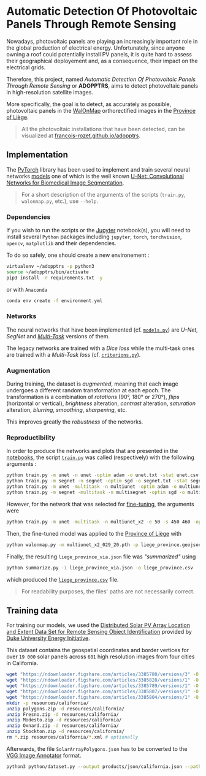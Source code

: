 # Automatic Detection Of Photovoltaic Panels Through Remote Sensing

Nowadays, photovoltaic panels are playing an increasingly important role in the global production of electrical energy. Unfortunately, since anyone owning a roof could potentially install PV panels, it is quite hard to assess their geographical deployement and, as a consequence, their impact on the electrical grids.

Therefore, this project, named *Automatic Detection Of Photovoltaic Panels Through Remote Sensing* or **ADOPPTRS**, aims to detect photovoltaic panels in high-resolution satellite images.

More specifically, the goal is to detect, as accurately as possible, photovoltaic panels in the [WalOnMap][walonmap] orthorectified images in the [Province of Liège](resources/walonmap/liege_province.geojson).

> All the photovoltaic installations that have been detected, can be visualized at [francois-rozet.github.io/adopptrs](https://francois-rozet.github.io/adopptrs/).

## Implementation

The [PyTorch](https://pytorch.org/) library has been used to implement and train several neural networks [models](python/models.py) one of which is the well known [U-Net: Convolutional Networks for Biomedical Image Segmentation](https://arxiv.org/abs/1505.04597).

> For a short description of the arguments of the scripts (`train.py`, `walonmap.py`, etc.), use `--help`.

### Dependencies

If you wish to run the scripts or the [Jupyter](https://jupyter.org/) notebook(s), you will need to install several `Python` packages including `jupyter`, `torch`, `torchvision`, `opencv`, `matplotlib` and their dependencies.

To do so safely, one should create a new environement :

```bash
virtualenv ~/adopptrs -p python3
source ~/adopptrs/bin/activate
pip3 install -r requirements.txt -y
```

or with `Anaconda`

```bash
conda env create -f environment.yml
```

### Networks

The neural networks that have been implemented (cf. [`models.py`](python/models.py)) are *U-Net*, *SegNet* and [*Multi-Task*](https://arxiv.org/abs/1709.05932) versions of them.

The legacy networks are trained with a *Dice loss* while the multi-task ones are trained with a *Multi-Task loss* (cf. [`criterions.py`](python/criterions.py)).

### Augmentation

During training, the dataset is *augmented*, meaning that each image undergoes a different random transformation at each epoch. The transformation is a combination of *rotations* (90°, 180° or 270°), *flips* (horizontal or vertical), *brightness* alteration, *contrast* alteration, *saturation* alteration, *blurring*, *smoothing*, *sharpening*, etc.

This improves greatly the *robustness* of the networks.

### Reproductibility

In order to produce the networks and plots that are presented in the [notebooks](notebooks/), the script [`train.py`](python/train.py) was called (respectively) with the following arguments :

```bash
python train.py -m unet -n unet -optim adam -o unet.txt -stat unet.csv
python train.py -m segnet -n segnet -optim sgd -o segnet.txt -stat segnet.csv
python train.py -m unet -multitask -n multiunet -optim adam -o multiunet.txt -stat multiunet.csv
python train.py -m segnet -multitask -n multisegnet -optim sgd -o multisegnet.txt -stat multisegnet.csv
```

However, for the network that was selected for [fine-tuning](notebooks/tuning.ipynb), the arguments were

```bash
python train.py -m unet -multitask -n multiunet_x2 -e 50 -s 450 460 -optim adam -scale 2 -o multiunet_x2.txt -stat multiunet_x2.csv
```

Then, the fine-tuned model was applied to the [Province of Liège](resources/walonmap/liege_province.geojson) with

```bash
python walonmap.py -m multiunet_x2_029_20.pth -p liege_province.geojson -o liege_province_via.json
```

Finally, the resulting `liege_province_via.json` file was *"summarized"* using

```bash
python summarize.py -i liege_province_via.json -o liege_province.csv
```

which produced the [`liege_province.csv`](docs/resources/csv/liege_province.csv) file.

> For readability purposes, the files' paths are not necessarily correct.

## Training data

For training our models, we used the [Distributed Solar PV Array Location and Extent Data Set for Remote Sensing Object Identification][duke-dataset] provided by [Duke University Energy Initiative](https://energy.duke.edu/).

This dataset contains the geospatial coordinates and border vertices for over `19 000` solar panels across `601` high resolution images from four cities in California.

```bash
wget "https://ndownloader.figshare.com/articles/3385780/versions/3" -O polygons.zip
wget "https://ndownloader.figshare.com/articles/3385828/versions/1" -O Fresno.zip
wget "https://ndownloader.figshare.com/articles/3385789/versions/1" -O Modesto.zip
wget "https://ndownloader.figshare.com/articles/3385807/versions/1" -O Oxnard.zip
wget "https://ndownloader.figshare.com/articles/3385804/versions/1" -O Stockton.zip
mkdir -p resources/california/
unzip polygons.zip -d resources/california/
unzip Fresno.zip -d resources/california/
unzip Modesto.zip -d resources/california/
unzip Oxnard.zip -d resources/california/
unzip Stockton.zip -d resources/california/
rm *.zip resources/california/*.xml # optionally
```

Afterwards, the file `SolarArrayPolygons.json` has to be converted to the [VGG Image Annotator][via] format.

```bash
python3 python/dataset.py --output products/json/california.json --path resources/california/
```

[walonmap]: https://geoportail.wallonie.be/walonmap
[duke-dataset]: https://energy.duke.edu/content/distributed-solar-pv-array-location-and-extent-data-set-remote-sensing-object-identification
[via]: http://www.robots.ox.ac.uk/~vgg/software/via/
